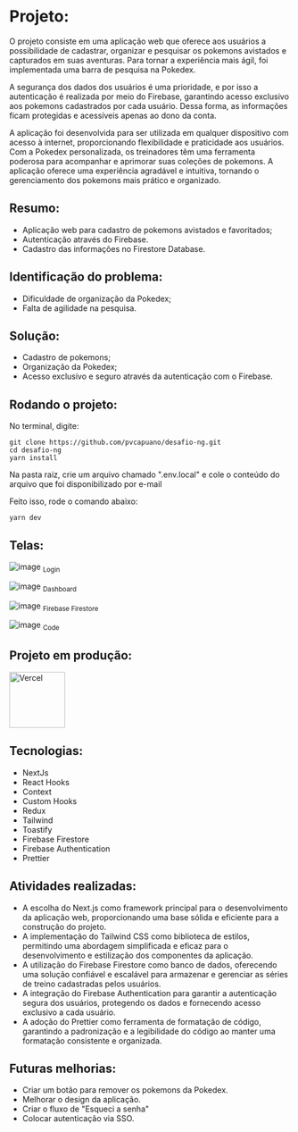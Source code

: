 # Projeto:

O projeto consiste em uma aplicação web que oferece aos usuários a possibilidade de cadastrar, organizar e pesquisar os pokemons avistados e capturados em suas aventuras. Para tornar a experiência mais ágil, foi implementada uma barra de pesquisa na Pokedex.

A segurança dos dados dos usuários é uma prioridade, e por isso a autenticação é realizada por meio do Firebase, garantindo acesso exclusivo aos pokemons cadastrados por cada usuário. Dessa forma, as informações ficam protegidas e acessíveis apenas ao dono da conta.

A aplicação foi desenvolvida para ser utilizada em qualquer dispositivo com acesso à internet, proporcionando flexibilidade e praticidade aos usuários. Com a Pokedex personalizada, os treinadores têm uma ferramenta poderosa para acompanhar e aprimorar suas coleções de pokemons. A aplicação oferece uma experiência agradável e intuitiva, tornando o gerenciamento dos pokemons mais prático e organizado.

## Resumo:

- Aplicação web para cadastro de pokemons avistados e favoritados;
- Autenticação através do Firebase.
- Cadastro das informações no Firestore Database.

## Identificação do problema:

- Dificuldade de organização da Pokedex;
- Falta de agilidade na pesquisa.

## Solução:

- Cadastro de pokemons;
- Organização da Pokedex;
- Acesso exclusivo e seguro através da autenticação com o Firebase.

## Rodando o projeto:

No terminal, digite:

```
git clone https://github.com/pvcapuano/desafio-ng.git
cd desafio-ng
yarn install
```

Na pasta raiz, crie um arquivo chamado ".env.local" e cole o conteúdo do arquivo que foi disponibilizado por e-mail

Feito isso, rode o comando abaixo:

```
yarn dev
```

####

## Telas:

![image](https://github.com/pvcapuano/desafio-ng/assets/10540844/0c5311fc-26ab-4ebc-a460-3a8362461870)
<sub>Login</sub>

![image](https://github.com/pvcapuano/desafio-ng/assets/10540844/2f0b1784-0509-4be7-ba18-4404a6b630c7)
<sub>Dashboard</sub>

![image](https://github.com/pvcapuano/desafio-ng/assets/10540844/44df5b9d-cd5f-41b8-9497-5a43a2c34f07)
<sub>Firebase Firestore</sub>

![image](https://github.com/pvcapuano/desafio-ng/assets/10540844/6d9849c5-df80-404f-9aa4-f53f53b92074)
<sub>Code</sub>

## Projeto em produção:

<p>
 <a href="https://desafio-ng-git-main-pvcapuano.vercel.app/" target="_blank"> 
  <img src="https://ml.globenewswire.com/Resource/Download/3a54c241-a668-4c94-9747-3d3da9da3bf2?size=2" alt="Vercel" width="100"/> 
 </a>
</p>

## Tecnologias:

- NextJs
- React Hooks
- Context
- Custom Hooks
- Redux
- Tailwind
- Toastify
- Firebase Firestore
- Firebase Authentication
- Prettier

## Atividades realizadas:

- A escolha do Next.js como framework principal para o desenvolvimento da aplicação web, proporcionando uma base sólida e eficiente para a construção do projeto.
- A implementação do Tailwind CSS como biblioteca de estilos, permitindo uma abordagem simplificada e eficaz para o desenvolvimento e estilização dos componentes da aplicação.
- A utilização do Firebase Firestore como banco de dados, oferecendo uma solução confiável e escalável para armazenar e gerenciar as séries de treino cadastradas pelos usuários.
- A integração do Firebase Authentication para garantir a autenticação segura dos usuários, protegendo os dados e fornecendo acesso exclusivo a cada usuário.
- A adoção do Prettier como ferramenta de formatação de código, garantindo a padronização e a legibilidade do código ao manter uma formatação consistente e organizada.

## Futuras melhorias:

- Criar um botão para remover os pokemons da Pokedex.
- Melhorar o design da aplicação.
- Criar o fluxo de "Esqueci a senha"
- Colocar autenticação via SSO.
